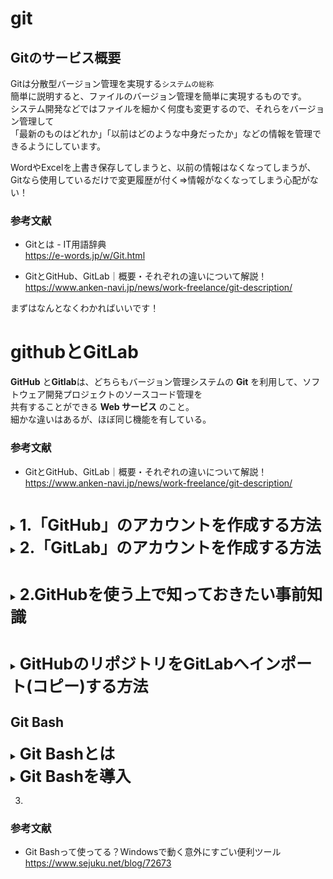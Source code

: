 # git

## Gitのサービス概要
Gitは分散型バージョン管理を実現する`システムの総称`  
簡単に説明すると、ファイルのバージョン管理を簡単に実現するものです。  
システム開発などではファイルを細かく何度も変更するので、それらをバージョン管理して  
「最新のものはどれか」「以前はどのような中身だったか」などの情報を管理できるようにしています。

WordやExcelを上書き保存してしまうと、以前の情報はなくなってしまうが、  
Gitなら使用しているだけで変更履歴が付く⇒情報がなくなってしまう心配がない！

### 参考文献

* Gitとは - IT用語辞典  
https://e-words.jp/w/Git.html

* GitとGitHub、GitLab｜概要・それぞれの違いについて解説！  
https://www.anken-navi.jp/news/work-freelance/git-description/

まずはなんとなくわかればいいです！

# githubとGitLab

**GitHub** と**Gitlab**は、どちらもバージョン管理システムの **Git** を利用して、ソフトウェア開発プロジェクトのソースコード管理を  
共有することができる **Web サービス** のこと。  
細かな違いはあるが、ほぼ同じ機能を有している。  
### 参考文献
* GitとGitHub、GitLab｜概要・それぞれの違いについて解説！  
https://www.anken-navi.jp/news/work-freelance/git-description/

#

<details>
<summary><span style="font-size: 180%"><strong>
1.「GitHub」のアカウントを作成する方法
</strong></span></summary>

- 「GitHub」の公式サイト (https://github.com/) にアクセス   ※写真と全く同じとは限りません

- メールアドレスを入力し「Sign up for GitHub」をクリック（Gmailが望ましい。未所持の場合は[コチラ](https://accounts.google.com/signup/v2/webcreateaccount?continue=https%3A%2F%2Faccounts.google.com%2FManageAccount%3Fnc%3D1&hl=ja&flowName=GlifWebSignIn&flowEntry=SignUp)から無料で登録）

![登録画面](https://user-images.githubusercontent.com/92492715/144171003-19b170aa-0838-41b2-9a75-406c80b5f177.png "登録画面")

- 先ほど入力したアドレスが表示されていることが確認できたら「Continue」をクリック
![](https://user-images.githubusercontent.com/92492715/144172204-75a11062-407a-469e-87ca-e2dd8feb7a8e.png "アドレス確認")

- パスワードを決める　※8文字以上必須
![](https://user-images.githubusercontent.com/92492715/144173474-dd4f804c-366f-49bf-a47c-38502c26d05d.png "パスワード")

- 好きなユーザー名を決めたら「Continue」をクリック
![](https://user-images.githubusercontent.com/92492715/144173989-7f4582aa-8732-46fe-9f07-ea10515d0220.png "ユーザー名")

- 製品のアップデートやお知らせをメールで受け取るか聞かれているので「y」(yes) か「n」(no) 好きなほうを入力後、「Continue」をクリック
![](https://user-images.githubusercontent.com/92492715/144174492-a7d33131-e7c7-44cf-a5b8-86da496027ff.png "メール受け取り")

- 「検証する」をクリックして簡単な質問（〇〇の画像はどれか等）に答える
![](https://user-images.githubusercontent.com/92492715/144175138-ad617066-712c-474d-83a8-e1df63edd31b.png "検証")

- ✅の表示を確認後、「Create account」をクリック
![](https://user-images.githubusercontent.com/92492715/144175466-cd0c63db-f3fc-44eb-bda0-5036d0bc6e9d.png "アカウント作成")

- 登録したアドレスにメールが届くので、記載された８桁の数字を入力する
![](https://user-images.githubusercontent.com/92492715/144177119-e94fb99a-e617-41bf-833f-12335f498c70.png "コード入力")

- 色々聞かれているがとりあえず「Just me」にチェックを入れて下の「Continue」をクリックする
![](https://user-images.githubusercontent.com/92492715/144177506-e8a6f71e-f14d-4cec-b8d5-133b48ca7335.png "いろいろ")

- そのまま「Continue」をクリックする
![](https://user-images.githubusercontent.com/92492715/144177665-70308ad6-b6fb-4b90-9c60-a0afcbc8ac8c.png "そのまま")

- 無償で使えるように「Contunue for free」をクリックする
![](https://user-images.githubusercontent.com/92492715/144177684-59f93577-6f06-4656-ba9d-99630d36fad8.png "無償選択")

- すごいムービーが始まったら成功
![](https://user-images.githubusercontent.com/92492715/144177766-c4803afb-4290-409c-b176-91e810a632ff.png "成功")

</details>

<details>
<summary><span style="font-size: 180%"><strong>
2.「GitLab」のアカウントを作成する方法
</strong></span></summary>

</details>

#

<details>
<summary><span style="font-size: 180%"><strong>
2.GitHubを使う上で知っておきたい事前知識
</strong></span></summary>

</details>

  #

<details>
<summary><span style="font-size: 180%"><strong>
GitHubのリポジトリをGitLabへインポート(コピー)する方法
</strong></span></summary>  
  
 ### 注）大前提としてGitHub,GitLabに登録しているものとする
---

#### 1. gitlabの＋マークから「New Project/repository」を選択する
![](https://user-images.githubusercontent.com/92492715/144364566-98b1f204-1c0c-4dc8-b362-7dafdc678c60.png "新プロジェクト")
---
#### 2. 左下の「import project」を選択する
![](https://user-images.githubusercontent.com/92492715/144364738-4399bbcc-0af9-43c6-9e10-4131db2ea31c.png "")
---
#### 3. どこからインポートするか聞かれているので「GitHub」を選択する
![](https://user-images.githubusercontent.com/92492715/144364877-2279bdaf-258d-45cd-9d13-f8b154247ce3.png "")
---
#### 4. 「Authenticate with GitHub（GitHubで認証する）」を選択する
![](https://user-images.githubusercontent.com/92492715/144365015-a5f34beb-b904-4f6f-a29c-1dbd286824d3.png "")
---
#### 5. パスワードを聞かれたらGitHubのパスワードを入力する
---
#### 6. GitHubのリポジトリへのアクセスを認証すると、インポートできるリポジトリの一覧が表示される。

 すべてのリポジトリを一括でインポートする場合は、「①Import リポジトリの数 repositories」をクリック、特定のリポジトリのみをインポートする場合は、対象リポジトリの「②Import」をクリックする。
![](https://user-images.githubusercontent.com/92492715/144373612-fe8a4938-48cf-4187-a6d3-fbae5fb435df.png "")

①を選択すると注意書きのようなものが表示されるが気にせず「import」
![](https://user-images.githubusercontent.com/92492715/144523316-394360e3-e292-4f8f-88f5-9fc3d7292560.png)

inportを進めると以下のような表示に。

![](https://user-images.githubusercontent.com/92492715/144524122-1c078a7e-aa90-4e73-b290-d46c75c6b089.png)

* 「Complete」・・・import済み
* 「Not started」・・・インポート未実施
* 「Importing...」・・・インポート中
* 「Go to project」・・・インポート済みのリポジトリを開く
  
</details> 

## Git Bash

<details>
<summary><span style="font-size: 180%"><strong>
Git Bashとは
  </strong></span></summary>
  
**GitBash** とはGitの機能が搭載されたBashというもの。  
Bashとは簡単に言えば、命令を画面に打ち込みコンピュータが命令に従いファイルの操作やファイルの編集、削除といった操作ができるソフトウェアです。　　


こんなやつ
![](https://user-images.githubusercontent.com/92492715/144550331-0d52dcd1-ad6c-44a2-a0ed-50872bc7146e.png)
  
windowsでUnixコマンドを簡単に使用するために必須
  
</details>

<details>
  
<summary><span style="font-size: 180%"><strong>
Git Bashを導入
    </strong></span></summary>
  
### ・インストール
1. 公式サイトにアクセスする  
  https://gitforwindows.org/
  
2.「Download」を押しダウンロード
  ![](https://user-images.githubusercontent.com/92492715/144553111-c3e0b086-edec-4274-9e21-89a337c9ddee.png)
  </details>
  
3.   
### 参考文献
- Git Bashって使ってる？Windowsで動く意外にすごい便利ツール  
https://www.sejuku.net/blog/72673
